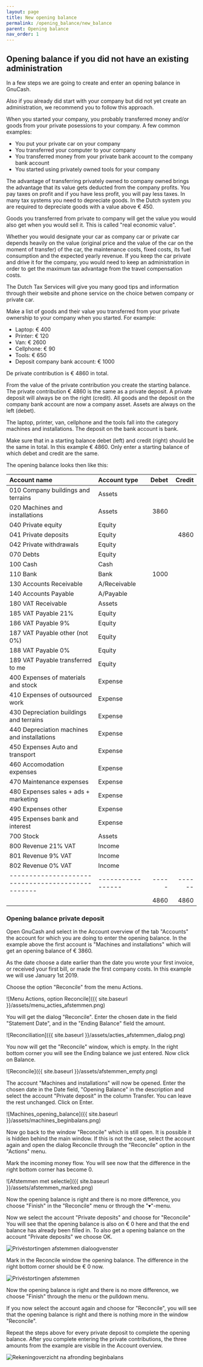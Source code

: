 ```yaml
---
layout: page
title: New opening balance
permalink: /opening_balance/new_balance
parent: Opening balance
nav_order: 1
---
```


## Opening balance if you did not have an existing administration
In a few steps we are going to create and enter an opening balance in GnuCash.

Also if you already did start with your company but did not yet create an administration, we recommend you to follow this approach.

When you started your company, you probably transferred money and/or goods from your private posessions to your company.
A few common examples:
* You put your private car on your company
* You transferred your computer to your company
* You transferred money from your private bank account to the company bank account
* You started using privately owned tools for your company

The advantage of transferring privately owned to company owned brings the advantage that its value 
gets deducted from the company profits. You pay taxes on profit and if you have less profit, you will pay less taxes.
In many tax systems you need to depreciate goods. In the Dutch system you are required to depreciate goods with a value above € 450. 

Goods you transferred from private to company will get the value you would also get when you would sell it. This is called "real economic value".

Whether you would designate your car as company car or private car depends heavily on the value (original price and the value of the car on the moment of transfer)
of the car, the maintenance costs, fixed costs, its fuel consumption and the expected yearly revenue.
If you keep the car private and drive it for the company, you would need to keep an administration in order to get the maximum tax advantage from the travel compensation costs. 

The Dutch Tax Services will give you many good tips and information through their website and phone service on the choice betwen company or private car.

Make a list of goods and their value you transferred from your private ownership to your company when you started.
For example:

* Laptop: € 400
* Printer: € 120
* Van: € 2600
* Cellphone: € 90
* Tools: € 650
* Deposit company bank account: € 1000

De private contribution is € 4860 in total.

From the value of the private contribution you create the starting balance.
The private contribution € 4860 is the same as a private deposit. 
A private deposit will always be on the right (credit).
All goods and the deposit on the company bank account are now a company asset.
Assets are always on the left (debet).

The laptop, printer, van, cellphone and the tools fall into the category machines and installations.
The deposit on the bank account is bank.

Make sure that in a starting balance debet (left) and credit (right) should be the same in total.
In this example € 4860. Only enter a starting balance of which debet and credit are the same.

The opening balance looks then like this:

| Account name                                    | Account type    | Debet | Credit |
|:------------------------------------------------|:----------------|------:|-------:|
| 010 Company buildings and terrains              | Assets          |       |        |
| 020 Machines and installations                  | Assets          |  3860 |        |
| 040 Private equity                              | Equity          |       |        |
| 041 Private deposits                            | Equity          |       |  4860  |
| 042 Private withdrawals                         | Equity          |       |        |
| 070 Debts                                       | Equity          |       |        |
| 100 Cash                                        | Cash            |       |        |
| 110 Bank                                        | Bank            |  1000 |        |
| 130 Accounts Receivable                         | A/Receivable    |       |        |
| 140 Accounts Payable                            | A/Payable       |       |        |
| 180 VAT Receivable                              | Assets          |       |        |
| 185 VAT Payable 21%                             | Equity          |       |        |
| 186 VAT Payable 9%                              | Equity          |       |        |
| 187 VAT Payable other (not 0%)                  | Equity          |       |        |
| 188 VAT Payable 0%                              | Equity          |       |        |
| 189 VAT Payable transferred to me               | Equity          |       |        |
| 400 Expenses of materials and stock             | Expense         |       |        |
| 410 Expenses of outsourced work                 | Expense         |       |        |
| 430 Depreciation buildings and terrains         | Expense         |       |        |
| 440 Depreciation machines and installations     | Expense         |       |        |
| 450 Expenses Auto and transport                 | Expense         |       |        |
| 460 Accomodation expenses                       | Expense         |       |        |
| 470 Maintenance expenses                        | Expense         |       |        |
| 480 Expenses sales + ads + marketing            | Expense         |       |        |
| 490 Expenses other                              | Expense         |       |        |
| 495 Expenses bank and interest                  | Expense         |       |        |
| 700 Stock                                       | Assets          |       |        |
| 800 Revenue 21% VAT                             | Income          |       |        |
| 801 Revenue 9% VAT                              | Income          |       |        |
| 802 Revenue 0% VAT                              | Income          |       |        |
|-------------------------------------------------|-----------------| ----- | ------ |
|                                                 |                 |  4860 |   4860 |

### Opening balance private deposit

Open GnuCash and select in the Account overview of the tab "Accounts" the account for which 
you are doing to enter the opening balance.
In the example above the first account is "Machines and installations" which will get an opening balance of € 3860.


As the date choose a date earlier than the date you wrote your first invoice, or received your first bill, or made the first company costs.
In this example we will use January 1st 2019.

Choose the option "Reconcile" from the menu Actions.

![Menu Actions, option Reconcile]({{ site.baseurl }}/assets/menu_acties_afstemmen.png)

You will get the dialog "Reconcile". Enter the chosen date in the field "Statement Date", and in the "Ending Balance" field the amount.

![Reconciliation]({{ site.baseurl }}/assets/acties_afstemmen_dialog.png)

You now will get the "Reconcile" window, which is empty. In the right bottom corner you will see the Ending balance we just entered. 
Now click on Balance.

![Reconcile]({{ site.baseurl }}/assets/afstemmen_empty.png)

The account "Machines and installations" will now be opened.
Enter the chosen date in the Date field, "Opening Balance" in the description and select the account "Private deposit" in the column Transfer.
You can leave the rest unchanged. Click on Enter.

![Machines_opening_balance]({{ site.baseurl }}/assets/machines_beginbalans.png)

Now go back to the window "Reconcile" which is still open. It is possible it is hidden behind the main window. If this is not the case, select the
account again and open the dialog Reconcile through the "Reconcile" option in the "Actions" menu.

Mark the incoming money flow. You will see now that the difference in the right bottom corner has become 0.


![Afstemmen met selectie]({{ site.baseurl }}/assets/afstemmen_marked.png)

Now the opening balance is right and there is no more difference, you choose "Finish" in the "Reconcile" menu or through the "&#9662;"-menu.


Now we select the account "Private deposits" and choose for "Reconcile"
You will see that the opening balance is also on € 0 here and that the end balance has already been filled in.
To also get a opening balance on the account "Private deposits" we choose OK.

![Privéstortingen afstemmen dialoogvenster]({{site.baseurl}}/assets/privestortingen_afstemmen_dialog.png)

Mark in the Reconcile window the opening balance. The difference in the right bottom corner should be € 0 now.

![Privéstortingen afstemmen]({{site.baseurl}}/assets/privestortingen_afstemmen_window.png)

Now the opening balance is right and there is no more difference, we choose "Finish" through the menu or the pulldown menu.

If you now select the account again and choose for "Reconcile", you will see that the opening balance is right and there is nothing more in the window "Reconcile".

Repeat the steps above for every private deposit to complete the opening balance.
After you complete entering the private contributions, the three amounts from the example are visible in the Account overview.

![Rekeningoverzicht na afronding beginbalans]({{site.baseurl}}/assets/accounts_after_start_balance_complete.png)
